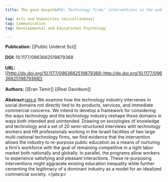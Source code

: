 ```yaml
---
title: The good despot&#58; Technology firms’ interventions in the public sphere

tag: Arts and Humanities (miscellaneous) 
tag: Communication 
tag: Developmental and Educational Psychology

---
```


**Publication:** [[Public Underst Sci]]<br><br>**DOI:** 10.1177/0963662519879368                                         
<br>**URL:**[[http://dx.doi.org/10.1177/0963662519879368::http://dx.doi.org/10.1177/0963662519879368]]<br><br>**Authors:** [[Eran Tamir]] [[Roei Davidson]] <br><br>**Abstract:**<jats:p> We examine how the technology industry intervenes in social domains not directly tied to its products, services, and immediate commercial concerns. We intend to develop a framework for considering the ways technology and the technology industry reshape these domains in ways both intended and unintended. Drawing on sociologies of knowledge and technology and a set of 20 semi-structured interviews with technology workers and HR professionals working in the Israeli facilities of two large multi-national technology firms, we find evidence that the intervention allows the industry to re-purpose public education as a means of nurturing a firm’s workforce with the goal of remaining competitive in a tight labor market both nationally and globally. In parallel, the programs allow workers to experience satisfying and pleasant interactions. These re-purposing interventions might aggravate existing education inequality while further cementing the legitimacy of a dominant industry as a model for an idealized commercial society. </jats:p>

